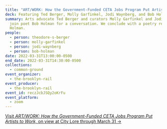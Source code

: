 ```yaml
---
title: "ART/WORK: How the Government-Funded CETA Jobs Program Put Artists to Work"
deck: Featuring Ted Berger, Molly Garfinkel, Jodi Waynberg, and Bob Holman
summary: Arts advocate Ted Berger and curators Molly Garfinkel and Jodi Waynberg
  join poet Bob Holman for a conversation. We conclude with a poetry reading by
  Holman.
people:
  - person: theodore-s-berger
  - person: molly-garfinkel
  - person: jodi-waynberg
  - person: bob-holman
date: 2022-03-31T13:00:00-0500
end_date: 2022-03-31T14:30:00-0500
collections:
  - common-ground
event_organizer:
  - the-brooklyn-rail
event_producer:
  - the-brooklyn-rail
event_id: reczJcbJSQy2oKrFu
event_platform:
  - zoom
---
```

[Visit *ART/WORK: How the Government-Funded CETA Jobs Program Put Artists to Work,* on view at City Lore through March 31 →](https://citylore.org/events/art-work-how-the-government-funded-ceta-jobs-program-put-artists-to-work/)